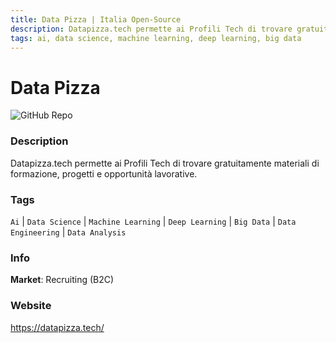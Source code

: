```yaml
---
title: Data Pizza | Italia Open-Source
description: Datapizza.tech permette ai Profili Tech di trovare gratuitamente materiali di formazione, progetti e opportunità lavorative.
tags: ai, data science, machine learning, deep learning, big data
---
```

        

# Data Pizza

![GitHub Repo](https://img.shields.io/static/v1?label=category&message=companies&color=green)

### Description

Datapizza.tech permette ai Profili Tech di trovare gratuitamente materiali di formazione, progetti e opportunità lavorative.

### Tags

`Ai` | `Data Science` | `Machine Learning` | `Deep Learning` | `Big Data` | `Data Engineering` | `Data Analysis`

### Info

**Market**: Recruiting (B2C)

### Website

https://datapizza.tech/
